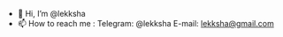 - 👋 Hi, I’m @lekksha
- 📫 How to reach me :
   Telegram: @lekksha
   E-mail: lekksha@gmail.com

<!---
lekksha/lekksha is a ✨ special ✨ repository because its `README.md` (this file) appears on your GitHub profile.
You can click the Preview link to take a look at your changes.
--->
